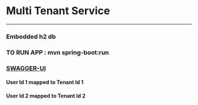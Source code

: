 # Multi Tenant Service
***
### Embedded h2 db

### TO RUN APP : mvn spring-boot:run
### [SWAGGER-UI](http://localhost:8080/swagger-ui.html)

#### User Id 1 mapped to Tenant Id 1
#### User Id 2 mapped to Tenant Id 2